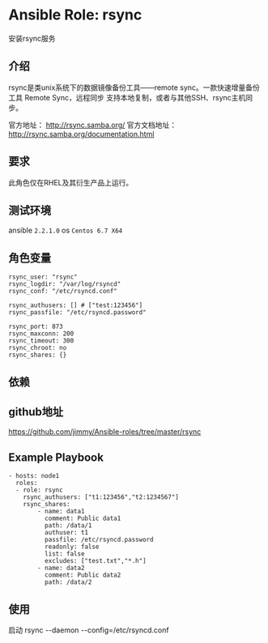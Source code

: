 # Ansible Role: rsync

安装rsync服务

## 介绍
rsync是类unix系统下的数据镜像备份工具——remote sync。一款快速增量备份工具 Remote Sync，远程同步 支持本地复制，或者与其他SSH、rsync主机同步。

官方地址： http://rsync.samba.org/
官方文档地址：http://rsync.samba.org/documentation.html

## 要求

此角色仅在RHEL及其衍生产品上运行。

## 测试环境

ansible `2.2.1.0`
os `Centos 6.7 X64`

## 角色变量
    rsync_user: "rsync"
    rsync_logdir: "/var/log/rsyncd"
    rsync_conf: "/etc/rsyncd.conf"

    rsync_authusers: [] # ["test:123456"]
    rsync_passfile: "/etc/rsyncd.password"

    rsync_port: 873
    rsync_maxconn: 200
    rsync_timeout: 300
    rsync_chroot: no
    rsync_shares: {}

## 依赖


## github地址
https://github.com/jimmy/Ansible-roles/tree/master/rsync

## Example Playbook

    - hosts: node1
      roles:
      - role: rsync
        rsync_authusers: ["t1:123456","t2:1234567"]
        rsync_shares:
            - name: data1
              comment: Public data1
              path: /data/1
              authuser: t1
              passfile: /etc/rsyncd.password
              readonly: false
              list: false
              excludes: ["test.txt","*.h"]
            - name: data2
              comment: Public data2
              path: /data/2

## 使用
启动 rsync --daemon --config=/etc/rsyncd.conf